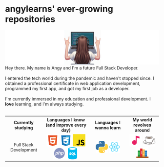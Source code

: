 <main class="container">
    <h1>angylearns' ever-growing repositories</h1>
            <img src="img/header2-copia.png">
    <section>
        Hey there. My name is Angy and I'm a future Full Stack Developer.
        <br><br>
        I entered the tech world during the pandemic and haven't stopped since. I obtained a professional certificate in web application development, programmed my first app, and got my first job as a developer. 
        <br><br>
        I'm currently immersed in my education and professional development. I <strong>love</strong> learning, and I'm always studying.
    </section><br>
        <table align="center">
            <tr>
                <th>Currently studying</th>
                <th>Languages I know (and improve every day)</th>
                <th>Languages I wanna learn</th>
                <th>My world revolves around</th>
            </tr>
            <tr>
                <td align="center">Full Stack Development</td>
                <td align="center">
                    <img src="img/html.svg" style="height: 40px;">
                    <img src="img/css.svg" style="height: 40px;">
                    <img src="img/js.svg" style="height: 40px;">
                    <img src="img/php.svg" style="height: 40px;">
                    <img src="img/sql.svg" style="height: 40px;">
                </td>
                <td align="center">
                    <img src="img/python.svg" style="height: 40px;">
                    <img src="img/react.svg" style="height: 40px;">
                </td>
                <td align="center">
                    <img src="img/music.svg" style="height: 40px;">
                    <img src="img/coffee.svg" style="height: 40px;">
                    <img src="img/books.svg" style="height: 40px;">
                </td>
            </tr>
        </table>
    </section>
</main>

<!--
**angylearns/angylearns** is a ✨ _special_ ✨ repository because its `README.md` (this file) appears on your GitHub profile.

Here are some ideas to get you started:

- 🔭 I’m currently working on ...
- 🌱 I’m currently learning ...
- 👯 I’m looking to collaborate on ...
- 🤔 I’m looking for help with ...
- 💬 Ask me about ...
- 📫 How to reach me: ...
- 😄 Pronouns: ...
- ⚡ Fun fact: ...
-->
